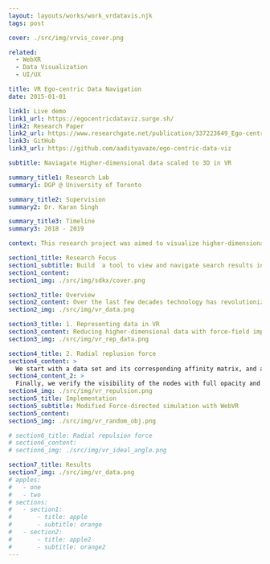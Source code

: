 ```yaml
---
layout: layouts/works/work_vrdatavis.njk
tags: post

cover: ./src/img/vrvis_cover.png

related:
  - WebXR
  - Data Visualization
  - UI/UX

title: VR Ego-centric Data Navigation
date: 2015-01-01

link1: Live demo
link1_url: https://egocentricdataviz.surge.sh/
link2: Research Paper
link2_url: https://www.researchgate.net/publication/337223649_Ego-centric_Data_Visualization
link3: GitHub
link3_url: https://github.com/aadityavaze/ego-centric-data-viz

subtitle: Naviagate Higher-dimensional data scaled to 3D in VR

summary_title1: Research Lab
summary1: DGP @ University of Toronto

summary_title2: Supervision
summary2: Dr. Karan Singh

summary_title3: Timeline
summary3: 2018 - 2019

context: This research project was aimed to visualize higher-dimensional data scaled to 3D in VR. We developed an ego-centric data-visualization technique using JS in VR for interaction and navigation across webspaces.

section1_title: Research Focus
section1_subtitle: Build  a tool to view and navigate search results in VR
section1_content:
section1_img: ./src/img/sdkx/cover.png

section2_title: Overview
section2_content: Over the last few decades technology has revolutionized the ability to create, store and retrieve information on a whim. Information visualization, the art of representing data in a way that it is easy to understand and to manipulate, can help us make sense of information and thus make it useful in our lives. Information Visualization tools currently used are restricted to 2D screens, but with the recent developments in AR/VR give us the ability to visualize information and navigate web in the 3D space. In this report, we design and develop new techniques to interact with information in the AR/VR space.
section2_img: ./src/img/vr_data.png

section3_title: 1. Representing data in VR
section3_content: Reducing higher-dimensional data with force-field implementation where force between nodes is scaled to their affinity. Multidimensional scaling is a visual representation of dissimilarities between sets of objects. The dissimilarities are quantitatively represented as distances. “Objects” can be faces, colour, map coordinates, political persuasion, or any kind of real or  conceptual stimuli.
section3_img: ./src/img/vr_rep_data.png

section4_title: 2. Radial replusion force
section4_content: >
  We start with a data set and its corresponding affinity matrix, and assign random initial position of points in 3D around the user and using physics simulation, let the points settle down on a local minima, according to their affinity. With plethora of data points around the user to look at,there are some ways in which this visualization can be improved. First of all, from the user’s viewpoint, when visualizing data points, points that are close by in the line of sight can intersect and result in an occluded vision, to solve this, we introduce new forces in the system, namely radial repulsion forces between the points that are close enough radially. Secondly, we designate points that are of higher importance as landmarks and reduce the opacity of points that are far enough and not landmarks.
section4_content_2: >
  Finally, we verify the visibility of the nodes with full opacity and use parameters such as spring stiffness of radial-repulsion forces and size of the nodes to remove minor occlusions. A new force was introduce to avoid object oclusions in VR. Users should be able to see all the data points clearly in space.
section4_img: ./src/img/vr_repulsion.png
section5_title: Implementation
section5_subtitle: Modified Force-directed simulation with WebVR
section5_content:
section5_img: ./src/img/vr_random_obj.png

# section6_title: Radial repulsion force
# section6_content:
# section6_img: ./src/img/vr_ideal_angle.png

section7_title: Results
section7_img: ./src/img/vr_data.png
# apples:
#   - one
#   - two
# sections:
#   - section1:
#       - title: apple
#       - subtitle: orange
#   - section2:
#       - title: apple2
#       - subtitle: orange2
---
```

